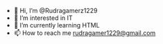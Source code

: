- 👋 Hi, I’m @Rudragamerz1229
- 👀 I’m interested in IT
- 🌱 I’m currently learning HTML
- 📫 How to reach me rudragamer1229@gmail.com

